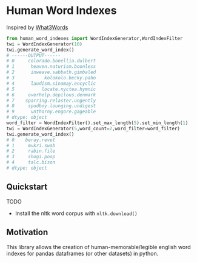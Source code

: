 # Human Word Indexes
<subtitle>Inspired by [What3Words](https://map.what3words.com/daring.lion.race)</subtitle>
```python
from human_word_indexes import WordIndexGenerator,WordIndexFilter  
twi = WordIndexGenerator(10)
twi.generate_word_index()
# ------OUTPUT------
# 0     colorado.bonellia.dulbert
# 1      heaven.naturism.boonless
# 2      inweave.sabbath.gimbaled
# 3           kolokolo.becky.paho
# 4      laudism.sinamay.encyclic
# 5          locate.nyctea.hymnic
# 6     overhelp.depilous.denmark
# 7    sparring.relaster.ungently
# 8     spudboy.lounging.undigest
# 9      unthorny.engore.gageable
# dtype: object
word_filter = WordIndexFilter().set_max_length(5).set_min_length(1)
twi = WordIndexGenerator(5,word_count=2,word_filter=word_filter)
twi.generate_word_index()
# 0    beray.revet
# 1     mukri.swab
# 2     rabin.file
# 3     shogi.poop
# 4     talc.bison
# dtype: object


```

## Quickstart
TODO
- Install the nltk word corpus with `nltk.download()`


## Motivation
This library allows the creation of human-memorable/legible english word indexes for 
pandas dataframes (or other datasets) in python.


